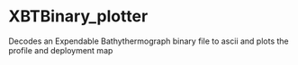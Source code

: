 # XBTBinary_plotter
Decodes an Expendable Bathythermograph binary file to ascii and plots the profile and deployment map
